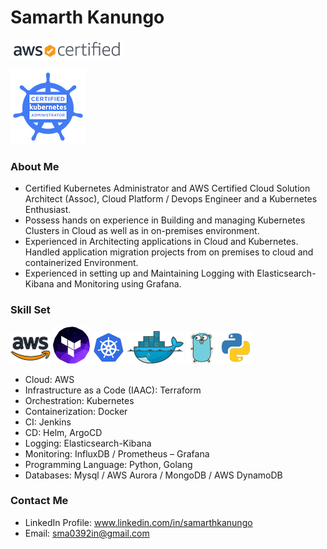 # Samarth Kanungo
![logo](./img/aws.png "icon" ) 

![logo](./img/cka.png "icon" )

### About Me
  
- Certified Kubernetes Administrator and AWS Certified Cloud Solution Architect (Assoc), Cloud Platform / Devops Engineer and a Kubernetes Enthusiast.
- Possess hands on experience in Building and managing Kubernetes Clusters in Cloud as well as in on-premises environment.
- Experienced in Architecting applications in Cloud and Kubernetes. Handled application migration projects from on premises to cloud and containerized Environment.
- Experienced in setting up and Maintaining Logging with Elasticsearch-Kibana and Monitoring using Grafana.

### Skill Set
![logo](./img/aws-logo.png "icon" ) ![logo](./img/terraform.png "icon" )  ![logo](./img/k8s.png "icon" )  ![logo](./img/docker.png "icon" )  ![logo](./img/go.png "icon" ) ![logo](./img/python.png "icon" )
- Cloud: AWS
- Infrastructure as a Code (IAAC): Terraform
- Orchestration: Kubernetes
- Containerization: Docker
- CI: Jenkins
- CD: Helm, ArgoCD
- Logging: Elasticsearch-Kibana
- Monitoring: InfluxDB / Prometheus – Grafana
- Programming Language: Python, Golang
- Databases: Mysql / AWS Aurora / MongoDB / AWS DynamoDB

### Contact Me

- LinkedIn Profile: www.linkedin.com/in/samarthkanungo
- Email: sma0392in@gmail.com
